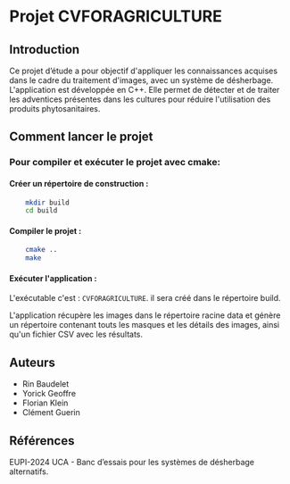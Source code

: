 # Projet CVFORAGRICULTURE

## Introduction
Ce projet d’étude a pour objectif d'appliquer les connaissances acquises dans le cadre du traitement d'images, avec un système de désherbage. L'application est développée en C++. Elle permet de détecter et de traiter les adventices présentes dans les cultures pour réduire l'utilisation des produits phytosanitaires.

## Comment lancer le projet

### Pour compiler et exécuter le projet avec cmake:
    
 #### Créer un répertoire de construction :
```bash
    mkdir build
    cd build
```

 #### Compiler le projet :
```bash
    cmake ..
    make
```

#### Exécuter l'application :
L'exécutable c'est : ``` CVFORAGRICULTURE ```. il sera créé dans le répertoire build.

L'application récupère les images dans le répertoire racine data et génère un répertoire contenant touts les masques et les détails des images, ainsi qu'un fichier CSV avec les résultats.

## Auteurs
- Rin Baudelet
- Yorick Geoffre
- Florian Klein
- Clément Guerin

## Références
EUPI-2024 UCA - Banc d’essais pour les systèmes de désherbage alternatifs.

